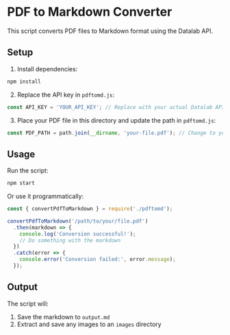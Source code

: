 # PDF to Markdown Converter

This script converts PDF files to Markdown format using the Datalab API.

## Setup

1. Install dependencies:
```bash
npm install
```

2. Replace the API key in `pdftomd.js`:
```javascript
const API_KEY = 'YOUR_API_KEY'; // Replace with your actual Datalab API key
```

3. Place your PDF file in this directory and update the path in `pdftomd.js`:
```javascript
const PDF_PATH = path.join(__dirname, 'your-file.pdf'); // Change to your PDF filename
```

## Usage

Run the script:
```bash
npm start
```

Or use it programmatically:
```javascript
const { convertPdfToMarkdown } = require('./pdftomd');

convertPdfToMarkdown('/path/to/your/file.pdf')
  .then(markdown => {
    console.log('Conversion successful!');
    // Do something with the markdown
  })
  .catch(error => {
    console.error('Conversion failed:', error.message);
  });
```

## Output

The script will:
1. Save the markdown to `output.md`
2. Extract and save any images to an `images` directory
